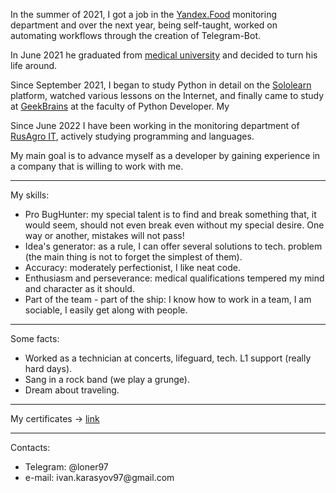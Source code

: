 In the summer of 2021, I got a job in the <a href='https://eda.yandex.ru/'>Yandex.Food</a> monitoring department and over the next year, being self-taught, worked on automating workflows through the creation of Telegram-Bot.

In June 2021 he graduated from <a href='https://sgmu.ru/'>medical university</a> and decided to turn his life around.

Since September 2021, I began to study Python in detail on the <a href='https://www.sololearn.com/'>Sololearn</a> platform, watched various lessons on the Internet, and finally came to study at <a href='https://gb.ru/'>GeekBrains</a> at the faculty of Python Developer. My 

Since June 2022 I have been working in the monitoring department of <a href='https://www.rusagrogroup.ru/ru/'>RusAgro IT</a>, actively studying programming and languages.

My main goal is to advance myself as a developer by gaining experience in a company that is willing to work with me.
<hr/>
My skills:
<ul>
  <li>Pro BugHunter: my special talent is to find and break something that, it would seem, should not even break even without my special desire. One way or another, mistakes will not pass!</li>
  <li>Idea's generator: as a rule, I can offer several solutions to tech. problem (the main thing is not to forget the simplest of them).</li>
  <li>Accuracy: moderately perfectionist, I like neat code.</li>
  <li>Enthusiasm and perseverance: medical qualifications tempered my mind and character as it should.</li>
  <li>Part of the team - part of the ship: I know how to work in a team, I am sociable, I easily get along with people.</li>
</ul>
<hr/>
Some facts:
<ul>
  <li>Worked as a technician at concerts, lifeguard, tech. L1 support (really hard days).</li>
  <li>Sang in a rock band (we play a grunge).</li>
  <li>Dream about traveling.</li>
</ul>
<hr/>
My certificates -> <a href='https://disk.yandex.ru/d/gHCuL4aTA2LTrg'>link</a>
<hr/>
Contacts:
<ul>
  <li>Telegram: @loner97</li>
  <li>e-mail: ivan.karasyov97@gmail.com</li>
 </ul>
